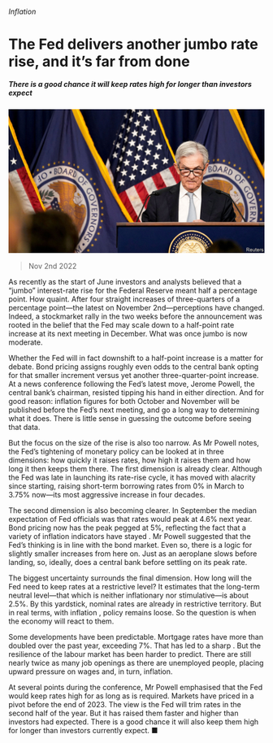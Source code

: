 ###### Inflation

# The Fed delivers another jumbo rate rise, and it’s far from done 

##### There is a good chance it will keep rates high for longer than investors expect 

![image](images/20221105_FNP002.jpg) 

> Nov 2nd 2022 

As recently as the start of June investors and analysts believed that a “jumbo” interest-rate rise for the Federal Reserve meant half a percentage point. How quaint. After four straight increases of three-quarters of a percentage point—the latest on November 2nd—perceptions have changed. Indeed, a stockmarket rally in the two weeks before the announcement was rooted in the belief that the Fed may scale down to a half-point rate increase at its next meeting in December. What was once jumbo is now moderate.

Whether the Fed will in fact downshift to a half-point increase is a matter for debate. Bond pricing assigns roughly even odds to the central bank opting for that smaller increment versus yet another three-quarter-point increase. At a news conference following the Fed’s latest move, Jerome Powell, the central bank’s chairman, resisted tipping his hand in either direction. And for good reason: inflation figures for both October and November will be published before the Fed’s next meeting, and go a long way to determining what it does. There is little sense in guessing the outcome before seeing that data.

But the focus on the size of the rise is also too narrow. As Mr Powell notes, the Fed’s tightening of monetary policy can be looked at in three dimensions: how quickly it raises rates, how high it raises them and how long it then keeps them there. The first dimension is already clear. Although the Fed was late in launching its rate-rise cycle, it has moved with alacrity since starting, raising short-term borrowing rates from 0% in March to 3.75% now—its most aggressive increase in four decades.

The second dimension is also becoming clearer. In September the median expectation of Fed officials was that rates would peak at 4.6% next year. Bond pricing now has the peak pegged at 5%, reflecting the fact that a variety of inflation indicators have stayed . Mr Powell suggested that the Fed’s thinking is in line with the bond market. Even so, there is a logic for slightly smaller increases from here on. Just as an aeroplane slows before landing, so, ideally, does a central bank before settling on its peak rate.

The biggest uncertainty surrounds the final dimension. How long will the Fed need to keep rates at a restrictive level? It estimates that the long-term neutral level—that which is neither inflationary nor stimulative—is about 2.5%. By this yardstick, nominal rates are already in restrictive territory. But in real terms, with inflation , policy remains loose. So the question is when the economy will react to them.

Some developments have been predictable. Mortgage rates have more than doubled over the past year, exceeding 7%. That has led to a sharp . But the resilience of the labour market has been harder to predict. There are still nearly twice as many job openings as there are unemployed people, placing upward pressure on wages and, in turn, inflation.

At several points during the conference, Mr Powell emphasised that the Fed would keep rates high for as long as is required. Markets have priced in a pivot before the end of 2023. The view is the Fed will trim rates in the second half of the year. But it has raised them faster and higher than investors had expected. There is a good chance it will also keep them high for longer than investors currently expect. ■


